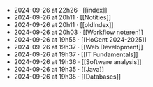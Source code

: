 - 2024-09-26 at 22h26 · [[index]]
- 2024-09-26 at 20h11 · [[Notities]]
- 2024-09-26 at 20h11 · [[oldIndex]]
- 2024-09-26 at 20h03 · [[Workflow noteren]]
- 2024-09-26 at 19h55 · [[HoGent 2024-2025]]
- 2024-09-26 at 19h37 · [[Web Development]]
- 2024-09-26 at 19h37 · [[IT Fundamentals]]
- 2024-09-26 at 19h36 · [[Software analysis]]
- 2024-09-26 at 19h35 · [[Java]]
- 2024-09-26 at 19h35 · [[Databases]]
